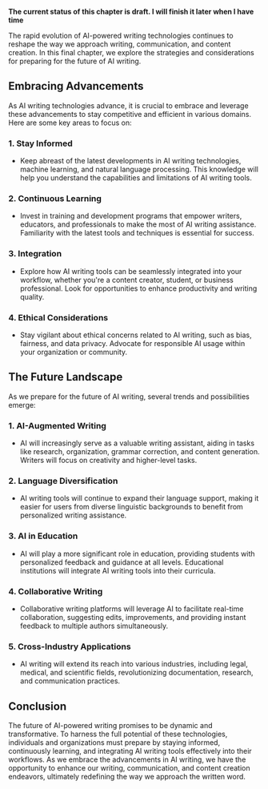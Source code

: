 **The current status of this chapter is draft. I will finish it later when I have time**

The rapid evolution of AI-powered writing technologies continues to reshape the way we approach writing, communication, and content creation. In this final chapter, we explore the strategies and considerations for preparing for the future of AI writing.

Embracing Advancements
----------------------

As AI writing technologies advance, it is crucial to embrace and leverage these advancements to stay competitive and efficient in various domains. Here are some key areas to focus on:

### 1. **Stay Informed**

* Keep abreast of the latest developments in AI writing technologies, machine learning, and natural language processing. This knowledge will help you understand the capabilities and limitations of AI writing tools.

### 2. **Continuous Learning**

* Invest in training and development programs that empower writers, educators, and professionals to make the most of AI writing assistance. Familiarity with the latest tools and techniques is essential for success.

### 3. **Integration**

* Explore how AI writing tools can be seamlessly integrated into your workflow, whether you're a content creator, student, or business professional. Look for opportunities to enhance productivity and writing quality.

### 4. **Ethical Considerations**

* Stay vigilant about ethical concerns related to AI writing, such as bias, fairness, and data privacy. Advocate for responsible AI usage within your organization or community.

The Future Landscape
--------------------

As we prepare for the future of AI writing, several trends and possibilities emerge:

### 1. **AI-Augmented Writing**

* AI will increasingly serve as a valuable writing assistant, aiding in tasks like research, organization, grammar correction, and content generation. Writers will focus on creativity and higher-level tasks.

### 2. **Language Diversification**

* AI writing tools will continue to expand their language support, making it easier for users from diverse linguistic backgrounds to benefit from personalized writing assistance.

### 3. **AI in Education**

* AI will play a more significant role in education, providing students with personalized feedback and guidance at all levels. Educational institutions will integrate AI writing tools into their curricula.

### 4. **Collaborative Writing**

* Collaborative writing platforms will leverage AI to facilitate real-time collaboration, suggesting edits, improvements, and providing instant feedback to multiple authors simultaneously.

### 5. **Cross-Industry Applications**

* AI writing will extend its reach into various industries, including legal, medical, and scientific fields, revolutionizing documentation, research, and communication practices.

Conclusion
----------

The future of AI-powered writing promises to be dynamic and transformative. To harness the full potential of these technologies, individuals and organizations must prepare by staying informed, continuously learning, and integrating AI writing tools effectively into their workflows. As we embrace the advancements in AI writing, we have the opportunity to enhance our writing, communication, and content creation endeavors, ultimately redefining the way we approach the written word.
